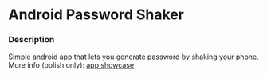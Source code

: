 # Android Password Shaker 

### Description
Simple android app that lets you generate password by shaking your phone. More info (polish only): [app showcase](https://password-shaker.arenaskilla.pl/)
